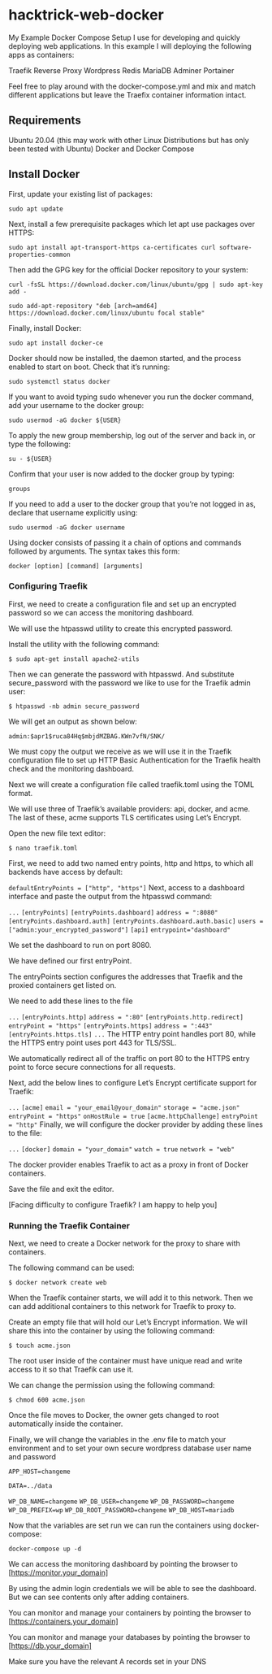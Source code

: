 # hacktrick-web-docker

My Example Docker Compose Setup I use for developing and quickly deploying web applications. In this example I will deploying the following apps as containers:

Traefik Reverse Proxy
Wordpress
Redis
MariaDB
Adminer
Portainer

Feel free to play around with the docker-compose.yml and mix and match different applications but leave the Traefix container information intact.

## Requirements

Ubuntu 20.04 (this may work with other Linux Distributions but has only been tested with Ubuntu)
Docker and Docker Compose

## Install Docker

First, update your existing list of packages:

`sudo apt update`

Next, install a few prerequisite packages which let apt use packages over HTTPS:

`sudo apt install apt-transport-https ca-certificates curl software-properties-common`

Then add the GPG key for the official Docker repository to your system:

`curl -fsSL https://download.docker.com/linux/ubuntu/gpg | sudo apt-key add -`

`sudo add-apt-repository "deb [arch=amd64] https://download.docker.com/linux/ubuntu focal stable"`

Finally, install Docker:

`sudo apt install docker-ce`

Docker should now be installed, the daemon started, and the process enabled to start on boot. Check that it’s running:

`sudo systemctl status docker`

If you want to avoid typing sudo whenever you run the docker command, add your username to the docker group:

`sudo usermod -aG docker ${USER}`

To apply the new group membership, log out of the server and back in, or type the following:

`su - ${USER}`

Confirm that your user is now added to the docker group by typing:

`groups`

If you need to add a user to the docker group that you’re not logged in as, declare that username explicitly using:

`sudo usermod -aG docker username`

Using docker consists of passing it a chain of options and commands followed by arguments. The syntax takes this form:

`docker [option] [command] [arguments]`

### Configuring Traefik

First, we need to create a configuration file and set up an encrypted password so we can access the monitoring dashboard.

We will use the htpasswd utility to create this encrypted password.

Install the utility with the following command:

`$ sudo apt-get install apache2-utils`

Then we can generate the password with htpasswd.
And substitute secure_password with the password we like to use for the Traefik admin user:

`$ htpasswd -nb admin secure_password`

We will get an output as shown below:

`admin:$apr1$ruca84Hq$mbjdMZBAG.KWn7vfN/SNK/`

We must copy the output we receive as we will use it in the Traefik configuration file to set up HTTP Basic Authentication for the Traefik health check and the monitoring dashboard.

Next we will create a configuration file called traefik.toml using the TOML format.

We will use three of Traefik’s available providers: api, docker, and acme. The last of these, acme supports TLS certificates using Let’s Encrypt.

Open the new file text editor:

`$ nano traefik.toml`

First, we need to add two named entry points, http and https,  to which all backends have access by default:

`defaultEntryPoints = ["http", "https"]`
Next,  access to a dashboard interface and paste the output from the htpasswd command:

`...`
`[entryPoints]`
`[entryPoints.dashboard]`
`address = ":8080"`
`[entryPoints.dashboard.auth]`
`[entryPoints.dashboard.auth.basic]`
`users = ["admin:your_encrypted_password"]`
`[api]`
`entrypoint="dashboard"`

We set the dashboard to run on port 8080.

We have defined our first entryPoint.

The entryPoints section configures the addresses that Traefik and the proxied containers get listed on.

We need to add these lines to the file

`...`
`[entryPoints.http]`
`address = ":80"`
`[entryPoints.http.redirect]`
`entryPoint = "https"`
`[entryPoints.https]`
`address = ":443"`
`[entryPoints.https.tls]`
`...`
The HTTP entry point handles port 80, while the HTTPS entry point uses port 443 for TLS/SSL.

We automatically redirect all of the traffic on port 80 to the HTTPS entry point to force secure connections for all requests.

Next, add the below lines to configure Let’s Encrypt certificate support for Traefik:

`...`
`[acme]`
`email = "your_email@your_domain"`
`storage = "acme.json"`
`entryPoint = "https"`
`onHostRule = true`
`[acme.httpChallenge]`
`entryPoint = "http"`
Finally, we will configure the docker provider by adding these lines to the file:

`...`
`[docker]`
`domain = "your_domain"`
`watch = true`
`network = "web"`

The docker provider enables Traefik to act as a proxy in front of Docker containers.

Save the file and exit the editor.

[Facing difficulty to configure Traefik? I am happy to help you]

### Running the Traefik Container

Next, we need to create a Docker network for the proxy to share with containers.

The following command can be used:

`$ docker network create web`

When the Traefik container starts, we will add it to this network.
Then we can add additional containers to this network for Traefik to proxy to.

Create an empty file that will hold our Let’s Encrypt information.
We will share this into the container by using the following command:

`$ touch acme.json`

The root user inside of the container must have unique read and write access to it so that Traefik can use it.

We can change the permission using the following command:

`$ chmod 600 acme.json`

Once the file moves to Docker, the owner gets changed to root automatically inside the container.

Finally, we will change the variables in the .env file to match your environment and to set your own secure wordpress database user name and password

`APP_HOST=changeme`

`DATA=../data`

`WP_DB_NAME=changeme`
`WP_DB_USER=changeme`
`WP_DB_PASSWORD=changeme`
`WP_DB_PREFIX=wp`
`WP_DB_ROOT_PASSWORD=changeme`
`WP_DB_HOST=mariadb`

Now that the variables are set run we can run the containers using docker-compose:

`docker-compose up -d`

We can access the monitoring dashboard by pointing the browser to [https://monitor.your_domain]

By using the admin login credentials we will be able to see the dashboard. But we can see contents only after adding containers.

You can monitor and manage your containers by pointing the browser to [https://containers.your_domain]

You can monitor and manage your databases by pointing the browser to [https://db.your_domain]

Make sure you have the relevant A records set in your DNS
